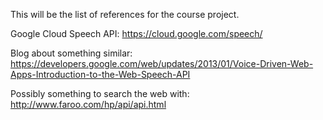 This will be the list of references for the course project.

Google Cloud Speech API: https://cloud.google.com/speech/

Blog about something similar: https://developers.google.com/web/updates/2013/01/Voice-Driven-Web-Apps-Introduction-to-the-Web-Speech-API

Possibly something to search the web with: http://www.faroo.com/hp/api/api.html